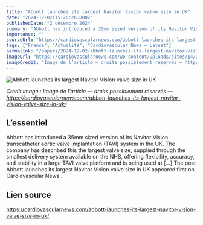 ```yaml
---
title: "Abbott launches its largest Navitor Vision valve size in UK"
date: "2024-12-02T15:26:28.000Z"
publishedDate: "2 décembre 2024"
summary: "Abbott has introduced a 35mm sized version of its Navitor Vision transcatheter aortic valve implantation (TAVI) system in the UK. The company has described this the largest valve size, supplied through the smallest delivery system available on the NHS, offering flexibility, accuracy, and stability in a large TAVI valve platform and is being used at [&#8230;] The post Abbott launches its largest Navitor Vision valve size in UK appeared first on Cardiovascular News ."
importance: ""
sourceUrl: "https://cardiovascularnews.com/abbott-launches-its-largest-navitor-vision-valve-size-in-uk/"
tags: ["France", "Actualité", "Cardiovascular News — Latest"]
permalink: "/papers/2024-12-02-abbott-launches-its-largest-navitor-vision-valve-size-in-uk"
imageUrl: "https://cardiovascularnews.com/wp-content/uploads/sites/14/2024/07/SMALL-print_ready-5in-300dpi-SH_TAVI_Navitor-Vision_Family-Photo.jpg"
imageCredit: "Image de l’article — droits possiblement réservés — https://cardiovascularnews.com/abbott-launches-its-largest-navitor-vision-valve-size-in-uk/"
---
```


![Abbott launches its largest Navitor Vision valve size in UK](https://cardiovascularnews.com/wp-content/uploads/sites/14/2024/07/SMALL-print_ready-5in-300dpi-SH_TAVI_Navitor-Vision_Family-Photo.jpg)

*Crédit image : Image de l’article — droits possiblement réservés — https://cardiovascularnews.com/abbott-launches-its-largest-navitor-vision-valve-size-in-uk/*

## L’essentiel

Abbott has introduced a 35mm sized version of its Navitor Vision transcatheter aortic valve implantation (TAVI) system in the UK. The company has described this the largest valve size, supplied through the smallest delivery system available on the NHS, offering flexibility, accuracy, and stability in a large TAVI valve platform and is being used at [&#8230;] The post Abbott launches its largest Navitor Vision valve size in UK appeared first on Cardiovascular News .

## Lien source

https://cardiovascularnews.com/abbott-launches-its-largest-navitor-vision-valve-size-in-uk/
